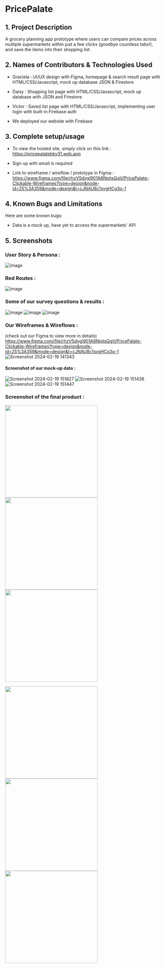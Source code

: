 # PricePalate

## 1. Project Description
A grocery planning app prototype where users can compare prices across multiple supermarkets within just a few clicks (goodbye countless tabs!), and save the items into their shopping list. 

## 2. Names of Contributors & Technologies Used

* Graciela	: UI/UX design with Figma, homepage & search result page with HTML/CSS/Javascript, mock up database JSON & Firestore
* Daisy 		: Shopping list page with HTML/CSS/Javascript, mock up database with JSON and Firestore
* Victor 		: Saved list page with HTML/CSS/Javascript, implementing user login with built-in Firebase auth

* We deployed our website with Firebase

## 3. Complete setup/usage
* To view the hosted site, simply click on this link : https://pricepalatebby31.web.app
* Sign up with email is required

* Link to wireframe / wireflow / prototype in Figma : https://www.figma.com/file/rhzV5dygI901A8NpjtsQgV/PricePalate-Clickable-Wireframes?type=design&node-id=25%3A359&mode=design&t=cJNAU8c1svgHCg3o-1

## 4. Known Bugs and Limitations
Here are some known bugs:
* Data is a mock up, have yet to access the supermarkets' API
	
## 5. Screenshots 

### User Story & Persona :
![image](https://github.com/ggraciela/PricePalate/assets/94437215/79c1d733-f924-445c-a00f-0a2dfd4caccd)

### Red Routes :
![image](https://github.com/ggraciela/PricePalate/assets/94437215/9f6b3946-7f77-4c57-91a8-3ef65e5fdf4a)


### Some of our survey questions & results :
![image](https://github.com/ggraciela/PricePalate/assets/94437215/2c9ea65a-5195-40e8-b74e-8ccbdbba3e48)
![image](https://github.com/ggraciela/PricePalate/assets/94437215/dfe40497-6c49-4577-aac5-ae6b37ea6e9a)
![image](https://github.com/ggraciela/PricePalate/assets/94437215/a2b3ff5d-dee3-4425-84a3-e6ffb1c513db)


### Our Wireframes & Wireflows :
(check out our Figma to view more in details)
https://www.figma.com/file/rhzV5dygI901A8NpjtsQgV/PricePalate-Clickable-Wireframes?type=design&node-id=25%3A359&mode=design&t=cJNAU8c1svgHCg3o-1
![Screenshot 2024-02-19 141343](https://github.com/ggraciela/PricePalate/assets/94437215/2ba3ea26-44d2-4619-9190-6e8ca6998bcf)

#### Screenshot of our mock-up data : 
![Screenshot 2024-02-19 151827](https://github.com/ggraciela/PricePalate/assets/94437215/c56cc643-2468-4be8-99ea-2dcd753712c3)
![Screenshot 2024-02-19 151436](https://github.com/ggraciela/PricePalate/assets/94437215/6a7dbd48-bd92-4b76-a0cb-94082aea7d70)
![Screenshot 2024-02-19 151447](https://github.com/ggraciela/PricePalate/assets/94437215/2eb8afab-4319-48ac-b96c-59f22d14f845)


### Screenshot of the final product :

<p float="left">
  <img src="https://github.com/ggraciela/PricePalate/assets/94437215/ccd6947e-e9c8-4a69-b0d4-8315c74cb6f2" width="300" />
  <img src="https://github.com/ggraciela/PricePalate/assets/94437215/248606dc-53c8-40f8-90a0-b05b92cb408d" width="300" /> 
  <img src="https://github.com/ggraciela/PricePalate/assets/94437215/d4d12d8e-b0de-4ded-a1b6-a0d400fcfc13" width="300" />
</p>

<p float="left">
  <img src="https://github.com/ggraciela/PricePalate/assets/94437215/e4801f43-1a5c-44f2-afa7-d3d9557be77c" width="300" />
  <img src="https://github.com/ggraciela/PricePalate/assets/94437215/28f2df50-0b60-44ee-b687-5a029318b8f4" width="300" /> 
  <img src="https://github.com/ggraciela/PricePalate/assets/94437215/92752219-b7c2-4db2-8eb0-e5a692659a0f" width="300" />
</p>
